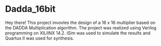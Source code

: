 # Dadda_16bit
Hey there!
This project invovles the design of a 16 x 16 multiplier based on the DADDA Multiplication algorithm.
The project was realized using Verilog programming on XILIINX 14.2.
iSim was used to simulate the results and Quartus II was used for synthesis.
